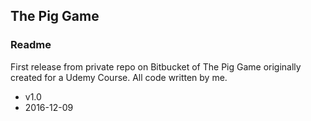 ## The Pig Game ##
### Readme ###

First release from private repo on Bitbucket of The Pig Game originally created for a Udemy Course.
All code written by me.

* v1.0
* 2016-12-09
